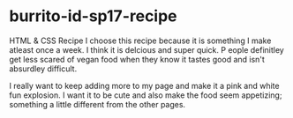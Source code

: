 # burrito-id-sp17-recipe
HTML &amp; CSS Recipe
I choose this recipe because it is something I make atleast once a week. I think it is delcious and super quick. P
eople definitley get less scared of vegan food when they know it tastes good and isn't absurdley difficult.

I really want to keep adding more to my page and make it a pink and white fun explosion. 
I want it to be cute and also make the food seem appetizing; something a little different from the other pages.
